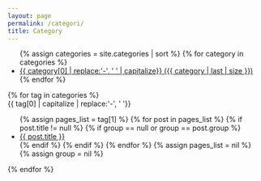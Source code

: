 ```yaml
---
layout: page
permalink: /categori/
title: Category
---
```


<div class="row">
  <div class="col-md-4 pull-right">
    <ul class="kategori">
        {% assign categories = site.categories | sort %}
        {% for category in categories %}
         <li>
            <a href="/categori/#{{category[0]| capitalize}}">
                    {{ category[0] | replace:'-', ' ' | capitalize}} ({{ category | last | size }})
            </a>
         </li>
        {% endfor %}
    </ul>
  </div>
  <div class="col-md-8 pull-left">
    {% for tag in categories %}
    <div id="{{ tag[0] | capitalize }}" class="box box-solid"> 
      <div class="box-header">
        <div class="box-title">
          {{ tag[0] | capitalize | replace:'-', ' '}}
        </div>
      </div>
      <div class="box-body">
          <ul class="view-kategori">
            {% assign pages_list = tag[1] %}
            {% for post in pages_list %}
              {% if post.title != null %}
              {% if group == null or group == post.group %}
              <li><a href="{{ site.url }}{{ post.url }}">{{ post.title }}<span class="entry-date"></span></a></li>
              {% endif %}
              {% endif %}
            {% endfor %}
            {% assign pages_list = nil %}
            {% assign group = nil %}
          </ul>
      </div>
    </div>
    {% endfor %}
  </div>
</div>
